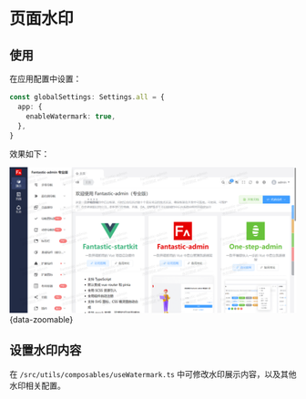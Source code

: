 # 页面水印

## 使用

在应用配置中设置：

```ts {2-4}
const globalSettings: Settings.all = {
  app: {
    enableWatermark: true,
  },
}
```

效果如下：

![](/watermark.png){data-zoomable}

## 设置水印内容

在 `/src/utils/composables/useWatermark.ts` 中可修改水印展示内容，以及其他水印相关配置。